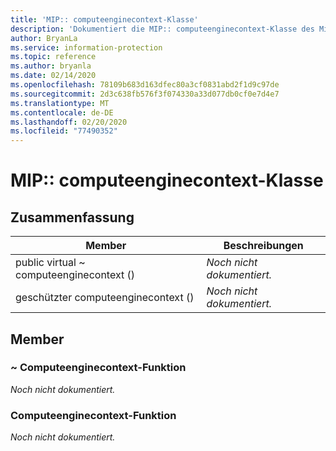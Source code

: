 ```yaml
---
title: 'MIP:: computeenginecontext-Klasse'
description: 'Dokumentiert die MIP:: computeenginecontext-Klasse des Microsoft Information Protection (MIP) SDK.'
author: BryanLa
ms.service: information-protection
ms.topic: reference
ms.author: bryanla
ms.date: 02/14/2020
ms.openlocfilehash: 78109b683d163dfec80a3cf0831abd2f1d9c97de
ms.sourcegitcommit: 2d3c638fb576f3f074330a33d077db0cf0e7d4e7
ms.translationtype: MT
ms.contentlocale: de-DE
ms.lasthandoff: 02/20/2020
ms.locfileid: "77490352"
---
```

# <a name="class-mipcomputeenginecontext"></a>MIP:: computeenginecontext-Klasse 
  
## <a name="summary"></a>Zusammenfassung
 Member                        | Beschreibungen                                
--------------------------------|---------------------------------------------
public virtual ~ computeenginecontext ()  | _Noch nicht dokumentiert._
geschützter computeenginecontext ()  | _Noch nicht dokumentiert._
  
## <a name="members"></a>Member
  
### <a name="computeenginecontext-function"></a>~ Computeenginecontext-Funktion
_Noch nicht dokumentiert._

  
### <a name="computeenginecontext-function"></a>Computeenginecontext-Funktion
_Noch nicht dokumentiert._
